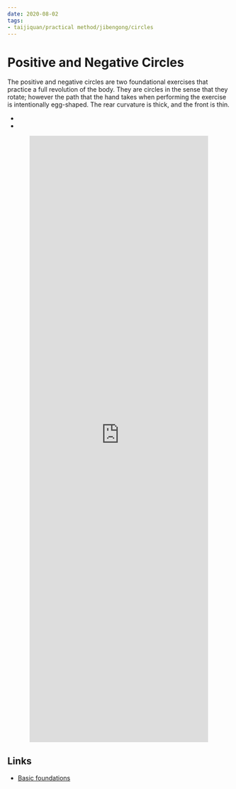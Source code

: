 ```yaml
---
date: 2020-08-02
tags:
- taijiquan/practical method/jibengong/circles
---
```


# Positive and Negative Circles

The positive and negative circles are two foundational exercises that practice a full revolution of the body.
They are circles in the sense that they rotate; however the path that the hand takes when performing the exercise is intentionally egg-shaped.
The rear curvature is thick, and the front is thin.

- <positivecircle>
- <negativecircle>

<div style="text-align: center;"><iframe width="80%" height="35%" src="https://www.youtube.com/embed/h48hslU31f0" frameborder="0" allow="accelerometer; autoplay; encrypted-media; gyroscope; picture-in-picture" allowfullscreen></iframe></div>

## Links
- [Basic foundations](http://practicalmethod.com/2010/11/basic-foundations-online-video-trailer/)
